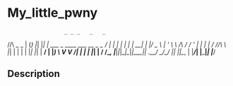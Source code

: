 # My_little_pwny
    
                      _ _ _   _   _                                     
  /\/\  _   _    | (_) |_| |_| | ___      _ ____      ___ __  _   _ 
 /    \| | | |   | | | __| __| |/ _ \    | '_ \ \ /\ / / '_ \| | | |
/ /\/\ \ |_| |   | | | |_| |_| |  __/    | |_) \ V  V /| | | | |_| |
\/    \/\__, |___|_|_|\__|\__|_|\___|____| .__/ \_/\_/ |_| |_|\__, |
        |___/_____|                |_____|_|                  |___/ 


    
## Description
